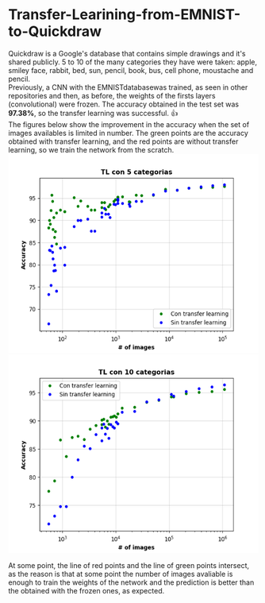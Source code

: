 # Transfer-Learining-from-EMNIST-to-Quickdraw
Quickdraw is a Google's database that contains simple drawings and it's shared publicly. 
5 to 10 of the many categories they have were taken: apple, smiley face, rabbit, bed, sun, pencil, book, bus, cell phone, moustache and pencil. <br/>
Previously, a CNN with the EMNISTdatabasewas trained, as seen in other repositories and then, as before, the weights of the firsts layers (convolutional) were frozen. The accuracy obtained in the test set was **97.38%**, so the transfer learning was successful. :+1: 
<br/>
The figures below show the improvement in the accuracy when the set of images availables is limited in number.
The green points are the accuracy obtained with transfer learning, and the red points are without transfer learning, so we train the network from the scratch. 
<img height=400 src="https://github.com/camilo1704/Transfer-Learining-from-EMNIST-to-Quickdraw/blob/master/Figure_1.png" />
<img height=400 src="https://github.com/camilo1704/Transfer-Learining-from-EMNIST-to-Quickdraw/blob/master/Figure_2.png" />

At some point, the line of red points and the line of green points intersect, as the reason is that at some point the number of images avaliable is enough to train the weights of the network and the prediction is better than the obtained with the frozen ones, as expected.

